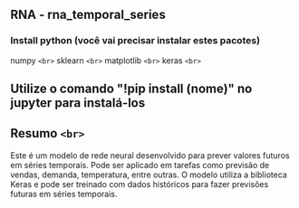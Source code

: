 ## RNA - rna_temporal_series

### Install python (você vai precisar instalar estes pacotes)

numpy `<br>`
sklearn `<br>`
matplotlib `<br>`
keras `<br>`

## Utilize o comando "!pip install (nome)" no jupyter para instalá-los

## Resumo `<br>`

Este é um modelo de rede neural desenvolvido para prever valores futuros em séries temporais. Pode ser aplicado em tarefas como previsão de vendas, demanda, temperatura, entre outras. O modelo utiliza a biblioteca Keras e pode ser treinado com dados históricos para fazer previsões futuras em séries temporais.
